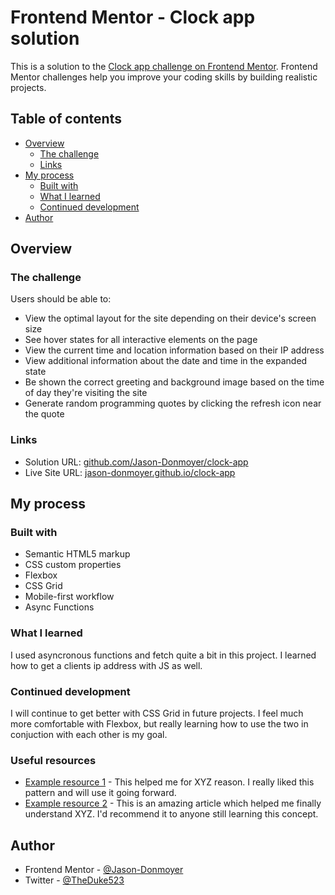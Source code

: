 # Frontend Mentor - Clock app solution

This is a solution to the [Clock app challenge on Frontend Mentor](https://www.frontendmentor.io/challenges/clock-app-LMFaxFwrM). Frontend Mentor challenges help you improve your coding skills by building realistic projects.

## Table of contents

- [Overview](#overview)
  - [The challenge](#the-challenge)
  - [Links](#links)
- [My process](#my-process)
  - [Built with](#built-with)
  - [What I learned](#what-i-learned)
  - [Continued development](#continued-development)
- [Author](#author)

## Overview

### The challenge

Users should be able to:

- View the optimal layout for the site depending on their device's screen size
- See hover states for all interactive elements on the page
- View the current time and location information based on their IP address
- View additional information about the date and time in the expanded state
- Be shown the correct greeting and background image based on the time of day they're visiting the site
- Generate random programming quotes by clicking the refresh icon near the quote

### Links

- Solution URL: [github.com/Jason-Donmoyer/clock-app](https://github.com/Jason-Donmoyer/clock-app)
- Live Site URL: [jason-donmoyer.github.io/clock-app](https://jason-donmoyer.github.io/clock-app/)

## My process

### Built with

- Semantic HTML5 markup
- CSS custom properties
- Flexbox
- CSS Grid
- Mobile-first workflow
- Async Functions

### What I learned

I used asyncronous functions and fetch quite a bit in this project. I learned how to get a clients ip address with JS as well.

### Continued development

I will continue to get better with CSS Grid in future projects. I feel much more comfortable with Flexbox, but really learning how to use the two in conjuction with each other is my goal.

### Useful resources

- [Example resource 1](https://www.example.com) - This helped me for XYZ reason. I really liked this pattern and will use it going forward.
- [Example resource 2](https://www.example.com) - This is an amazing article which helped me finally understand XYZ. I'd recommend it to anyone still learning this concept.

## Author

- Frontend Mentor - [@Jason-Donmoyer](https://www.frontendmentor.io/profile/Jason-Donmoyer)
- Twitter - [@TheDuke523](https://www.twitter.com/@TheDuke523)
